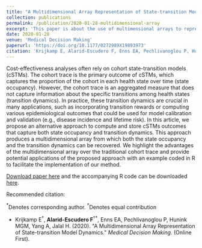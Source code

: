 ```yaml
---
title: "A Multidimensional Array Representation of State-transition Model Dynamics"
collection: publications
permalink: /publication/2020-01-28-multidimensional-array
excerpt: 'This paper is about the use of multimensional arrays to represent and store transition dynamics of simulated cohorts with state-transition models.'
date: 2020-01-28
venue: 'Medical Decision Making'
paperurl: 'https://doi.org/10.1177/0272989X19893973'
citation: 'Krijkamp E, Alarid-Escudero F, Enns EA, Pechlivanoglou P, Hunink MGM, Yang A, Jalal H. (2020). &quot;A Multidimensional Array Representation of State-transition Model Dynamics.&quot; <i>Medical Decision Making</i>. (In press).'
---
```

Cost-effectiveness analyses often rely on cohort state-transition models (cSTMs). The cohort trace is the primary outcome of cSTMs, which captures the proportion of the cohort in each health state over time (state occupancy). However, the cohort trace is an aggregated measure that does not capture information about the specific transitions among health states (transition dynamics). In practice, these transition dynamics are crucial in many applications, such as incorporating transition rewards or computing various epidemiological outcomes that could be used for model calibration and validation (e.g., disease incidence and lifetime risk). In this article, we propose an alternative approach to compute and store cSTMs outcomes that capture both state occupancy and transition dynamics. This approach produces a multidimensional array from which both the state occupancy and the transition dynamics can be recovered. We highlight the advantages of the multidimensional array over the traditional cohort trace and provide potential applications of the proposed approach with an example coded in R to facilitate the implementation of our method.

[Download paper here](https://doi.org/10.1177/0272989X19893973) and the accompanying R code can be downloaded [here](https://github.com/DARTH-git/state-transition-model-dynamics).

Recommended citation: 

$^*$Denotes corresponding author.
$^\dagger$Denotes equal contribution

- Krijkamp E$^\dagger$, **Alarid-Escudero F**$^{\dagger*}$, Enns EA, Pechlivanoglou P, Hunink MGM, Yang A, Jalal H. (2020). "A Multidimensional Array Representation of State-transition Model Dynamics." *Medical Decision Making*. (Online First). 
